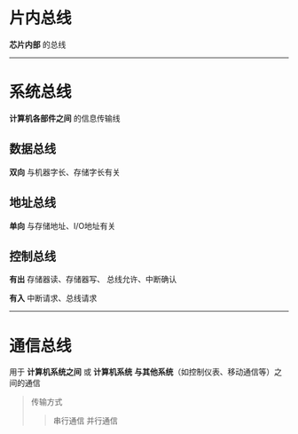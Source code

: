 # 片内总线
**芯片内部** 的总线

---

# 系统总线
**计算机各部件之间** 的信息传输线

## 数据总线
**双向** 与机器字长、存储字长有关

## 地址总线
**单向** 与存储地址、I/O地址有关

## 控制总线
**有出**
存储器读、存储器写、 总线允许、中断确认

 **有入**
 中断请求、总线请求

 ---

 # 通信总线
 用于 **计算机系统之间** 或 **计算机系统** **与其他系统**（如控制仪表、移动通信等）之间的通信

 > 传输方式
 >> 串行通信
 >> 并行通信
